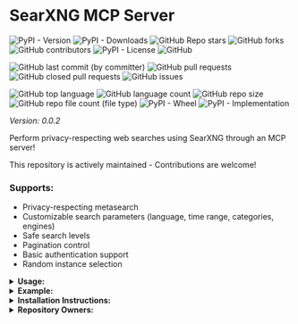 # SearXNG MCP Server

![PyPI - Version](https://img.shields.io/pypi/v/searxng-mcp)
![PyPI - Downloads](https://img.shields.io/pypi/dd/searxng-mcp)
![GitHub Repo stars](https://img.shields.io/github/stars/Knuckles-Team/searxng-mcp)
![GitHub forks](https://img.shields.io/github/forks/Knuckles-Team/searxng-mcp)
![GitHub contributors](https://img.shields.io/github/contributors/Knuckles-Team/searxng-mcp)
![PyPI - License](https://img.shields.io/pypi/l/searxng-mcp)
![GitHub](https://img.shields.io/github/license/Knuckles-Team/searxng-mcp)

![GitHub last commit (by committer)](https://img.shields.io/github/last-commit/Knuckles-Team/searxng-mcp)
![GitHub pull requests](https://img.shields.io/github/issues-pr/Knuckles-Team/searxng-mcp)
![GitHub closed pull requests](https://img.shields.io/github/issues-pr-closed/Knuckles-Team/searxng-mcp)
![GitHub issues](https://img.shields.io/github/issues/Knuckles-Team/searxng-mcp)

![GitHub top language](https://img.shields.io/github/languages/top/Knuckles-Team/searxng-mcp)
![GitHub language count](https://img.shields.io/github/languages/count/Knuckles-Team/searxng-mcp)
![GitHub repo size](https://img.shields.io/github/repo-size/Knuckles-Team/searxng-mcp)
![GitHub repo file count (file type)](https://img.shields.io/github/directory-file-count/Knuckles-Team/searxng-mcp)
![PyPI - Wheel](https://img.shields.io/pypi/wheel/searxng-mcp)
![PyPI - Implementation](https://img.shields.io/pypi/implementation/searxng-mcp)

*Version: 0.0.2*

Perform privacy-respecting web searches using SearXNG through an MCP server!

This repository is actively maintained - Contributions are welcome!

### Supports:
- Privacy-respecting metasearch
- Customizable search parameters (language, time range, categories, engines)
- Safe search levels
- Pagination control
- Basic authentication support
- Random instance selection

<details>
  <summary><b>Usage:</b></summary>

### CLI
| Short Flag | Long Flag   | Description                                 |
|------------|-------------|---------------------------------------------|
| -h         | --help      | See usage                                   |
| -t         | --transport | Transport method: 'stdio', 'http', or 'sse' (default: stdio) |
| -s         | --host      | Host address for HTTP transport (default: 0.0.0.0) |
| -p         | --port      | Port number for HTTP transport (default: 8000) |

### Using as an MCP Server:

AI Prompt:
```text
Search for information about artificial intelligence
```

AI Response:
```text
Search completed successfully. Found 10 results for "artificial intelligence":

1. **What is Artificial Intelligence?**
   URL: https://example.com/ai
   Content: Artificial intelligence (AI) refers to the simulation of human intelligence in machines...

2. **AI Overview**
   URL: https://example.org/ai-overview
   Content: AI encompasses machine learning, deep learning, and more...
```

</details>

<details>
  <summary><b>Example:</b></summary>

### Use in CLI

```bash
searxng-mcp --transport http --host 0.0.0.0 --port 8000
```


### Use with AI

Deploy MCP Server as a Service
```bash
docker pull knucklessg1/searxng-mcp:latest
```

Modify the `compose.yml`

```yaml
services:
  searxng-mcp:
    image: knucklessg1/searxng-mcp:latest
    environment:
      - SEARXNG_URL=https://searxng.example.com
      - SEARXNG_USERNAME=user
      - SEARXNG_PASSWORD=pass
      - USE_RANDOM_INSTANCE=false
      - HOST=0.0.0.0
      - PORT=8000
    ports:
      - 8000:8000
```

Configure `mcp.json`

```json
{
  "mcpServers": {
    "searxng": {
      "command": "uv",
      "args": [
        "run",
        "--with",
        "searxng-mcp",
        "searxng-mcp"
      ],
      "env": {
        "SEARXNG_URL": "https://searxng.example.com",
        "SEARXNG_USERNAME": "user",
        "SEARXNG_PASSWORD": "pass",
        "USE_RANDOM_INSTANCE": "false"
      },
      "timeout": 300000
    }
  }
}
```

Run as a docker container:

```yaml
services:
  searxng-mcp:
    image: docker.io/knucklessg1/searxng-mcp:latest
    ports:
      - "8000:8000"
    environment:
      - HOST=0.0.0.0
      - PORT=8000
      - TRANSPORT=http
      - SEARXNG_URL=https://searxng.example.com
      - SEARXNG_USERNAME=user
      - SEARXNG_PASSWORD=pass
      - USE_RANDOM_INSTANCE=false
```

</details>

<details>
  <summary><b>Installation Instructions:</b></summary>

Install Python Package

```bash
python -m pip install searxng-mcp
```
```bash
uv pip install searxng-mcp
```

</details>

<details>
  <summary><b>Repository Owners:</b></summary>

<img width="100%" height="180em" src="https://github-readme-stats.vercel.app/api?username=Knucklessg1&show_icons=true&hide_border=true&&count_private=true&include_all_commits=true" />

![GitHub followers](https://img.shields.io/github/followers/Knucklessg1)
![GitHub User's stars](https://img.shields.io/github/stars/Knucklessg1)
</details>